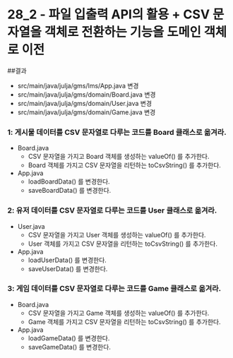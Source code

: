 # 28_2 - 파일 입출력 API의 활용 + CSV 문자열을 객체로 전환하는 기능을 도메인 객체로 이전 

##결과

- src/main/java/julja/gms/lms/App.java 변경
- src/main/java/julja/gms/domain/Board.java 변경
- src/main/java/julja/gms/domain/User.java 변경
- src/main/java/julja/gms/domain/Game.java 변경 

### 1: 게시물 데이터를 CSV 문자열로 다루는 코드를 Board 클래스로 옮겨라.  

- Board.java
  - CSV 문자열을 가지고 Board 객체를 생성하는 valueOf() 를 추가한다.
  - Board 객체를 가지고 CSV 문자열을 리턴하는 toCsvString() 를 추가한다.
- App.java
  - loadBoardData() 를 변경한다.
  - saveBoardData() 를 변경한다.

### 2: 유저 데이터를 CSV 문자열로 다루는 코드를 User 클래스로 옮겨라.  

- User.java
  - CSV 문자열을 가지고 User 객체를 생성하는 valueOf() 를 추가한다.
  - User 객체를 가지고 CSV 문자열을 리턴하는 toCsvString() 를 추가한다.
- App.java
  - loadUserData() 를 변경한다.
  - saveUserData() 를 변경한다.
  
### 3: 게임 데이터를 CSV 문자열로 다루는 코드를 Game 클래스로 옮겨라.  

- Board.java
  - CSV 문자열을 가지고 Game 객체를 생성하는 valueOf() 를 추가한다.
  - Game 객체를 가지고 CSV 문자열을 리턴하는 toCsvString() 를 추가한다.
- App.java
  - loadGameData() 를 변경한다.
  - saveGameData() 를 변경한다.